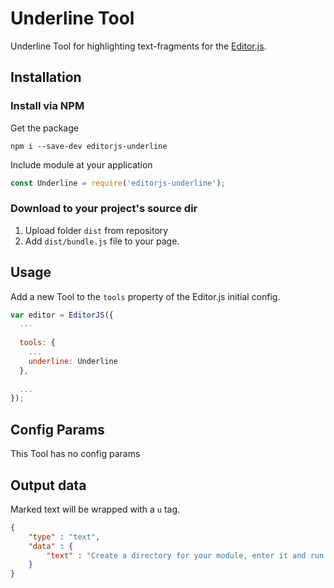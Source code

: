 # Underline Tool

Underline Tool for highlighting text-fragments for the [Editor.js](https://editorjs.io).

## Installation

### Install via NPM

Get the package

```shell
npm i --save-dev editorjs-underline
```

Include module at your application

```javascript
const Underline = require('editorjs-underline');
```

### Download to your project's source dir

1. Upload folder `dist` from repository
2. Add `dist/bundle.js` file to your page.

## Usage

Add a new Tool to the `tools` property of the Editor.js initial config.

```javascript
var editor = EditorJS({
  ...
  
  tools: {
    ...
    underline: Underline
  },
  
  ...
});
```

## Config Params

This Tool has no config params

## Output data

Marked text will be wrapped with a `u` tag.

```json
{
    "type" : "text",
    "data" : {
        "text" : "Create a directory for your module, enter it and run <u>npm init</u> command."
    }
}
```